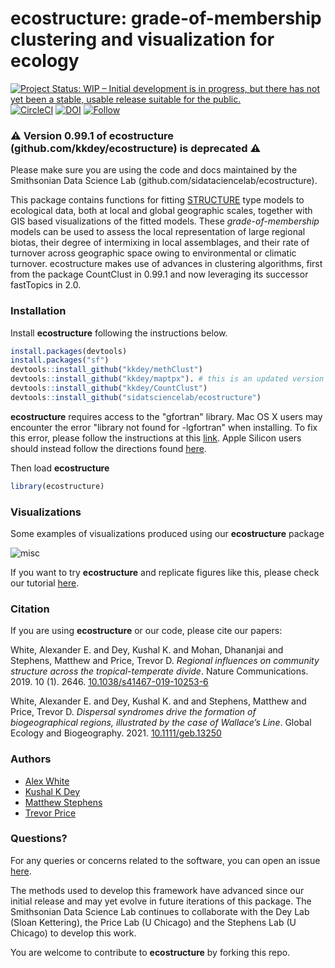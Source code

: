 ecostructure: grade-of-membership clustering and visualization for ecology
=============================================================
[![Project Status: WIP – Initial development is in progress, but there has not yet been a stable, usable release suitable for the public.](https://www.repostatus.org/badges/latest/wip.svg)](https://www.repostatus.org/#wip) 
[![CircleCI](https://circleci.com/gh/sidatasciencelab/ecostructure.svg?style=svg&circle-token=c025eb22e0d0a3d4efae2b44ee70bcd114f7fc59)](https://app.circleci.com/pipelines/github/sidatasciencelab/ecostructure)
[![DOI](https://zenodo.org/badge/45345.svg)](https://zenodo.org/badge/latestdoi/####)
[![Follow](https://img.shields.io/twitter/follow/SIDataScience.svg?style=social&style=flat&logo=twitter&label=Follow&color=blue)](https://twitter.com/SIDataScience)


### :warning: **Version 0.99.1 of ecostructure (github.com/kkdey/ecostructure) is deprecated** :warning:  
Please make sure you are using the code and docs maintained by the Smithsonian Data Science Lab (github.com/sidataciencelab/ecostructure). 

This package contains functions for fitting [STRUCTURE](http://www.genetics.org/content/155/2/945) type models to ecological data, both at local and global geographic scales, together with GIS based visualizations of the fitted models. These *grade-of-membership* models can be used to assess the local representation of large regional biotas, their degree of intermixing in local assemblages, and their rate of turnover across geographic space owing to environmental or climatic turnover. ecostructure makes use of advances in clustering algorithms, first from the package CountClust in 0.99.1 and now leveraging its successor fastTopics in 2.0. 

### Installation

Install **ecostructure** following the instructions below.

```R
install.packages(devtools)
install.packages("sf")
devtools::install_github("kkdey/methClust")
devtools::install_github("kkdey/maptpx"). # this is an updated version of CRAN package maptpx
devtools::install_github("kkdey/CountClust")
devtools::install_github("sidatsciencelab/ecostructure")
```
**ecostructure** requires access to the "gfortran" library. Mac OS X
users may encounter the error "library not found for -lgfortran" when
installing. To fix this error, please follow the instructions at this
[link](https://thecoatlessprofessor.com/programming/rcpp-rcpparmadillo-and-os-x-mavericks--lgfortran-and--lquadmath-error/). Apple Silicon users should instead follow the directions found [here](https://github.com/bioinfoDZ/RISC/issues/10). 

Then load **ecostructure**

```R
library(ecostructure)
```

### Visualizations

Some examples of visualizations produced using our **ecostructure** package

<img src="bin/ecostructure.2.001.jpeg" alt="misc" align = "middle">

If you want to try **ecostructure** and replicate figures like this, please check our tutorial [here](https://sidatasciencelab.github.io/ecostructure/).

### Citation

If you are using **ecostructure** or our code, please cite our papers:

White, Alexander E. and Dey, Kushal K. and Mohan, Dhananjai and Stephens, Matthew and Price, Trevor D. *Regional influences on community structure across the tropical-temperate divide*. Nature Communications. 2019. 10 (1). 2646. [10.1038/s41467-019-10253-6](https://doi.org/10.1038/s41467-019-10253-6)

White, Alexander E. and Dey, Kushal K. and and Stephens, Matthew and Price, Trevor D. *Dispersal syndromes drive the formation of biogeographical regions, illustrated by the case of Wallace’s Line*. Global Ecology and Biogeography. 2021.  [10.1111/geb.13250](https://doi.org/10.1111/geb.13250)
### Authors 
 
- [Alex White](https://sidatasciencelab.github.io/people/leads/alex.html)
- [Kushal K Dey](https://www.deylab.net/)
- [Matthew Stephens](http://stephenslab.uchicago.edu/)
- [Trevor Price](https://pondside.uchicago.edu/ecol-evol/people/price.html)

### Questions?

For any queries or concerns related to the software, you can open an issue [here](https://github.com/sidatasciencelab/ecostructure/issues). 

The methods used to develop this framework have advanced since our initial release and may yet evolve in future iterations of this package. The Smithsonian Data Science Lab continues to collaborate with the Dey Lab (Sloan Kettering), the Price Lab (U Chicago) and the Stephens Lab (U Chicago) to develop this work.

You are welcome to contribute to **ecostructure** by forking this repo.









